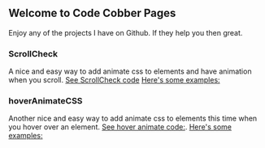 ## Welcome to Code Cobber Pages



Enjoy any of the projects I have on Github. If they help you then great.

### ScrollCheck

A nice and easy way to add animate css to elements and have animation when you scroll.
[See ScrollCheck code](https://github.com/codecobber/scrollCheck)
[Here's some examples:](https://codecobber.github.io/scrollcheck.html)

### hoverAnimateCSS

Another nice and easy way to add animate css to elements this time when you hover over an element.
[See hover animate code:](https://github.com/codecobber/hoverAnimateCSS).
[Here's some examples:](https://codecobber.github.io/hoverAnimate.html)


